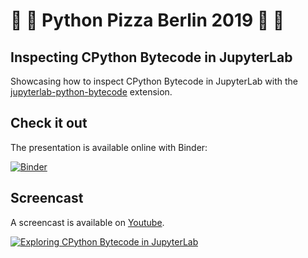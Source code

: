 # 🍕 🐍 Python Pizza Berlin 2019 🐍 🍕

## Inspecting CPython Bytecode in JupyterLab

Showcasing how to inspect CPython Bytecode in JupyterLab with the [jupyterlab-python-bytecode](https://github.com/jtpio/jupyterlab-python-bytecode) extension.

## Check it out

The presentation is available online with Binder:

[![Binder](https://mybinder.org/badge_logo.svg)](https://mybinder.org/v2/gh/jtpio/pizza-bytecode/master?urlpath=lab/tree/presentation.ipynb)


## Screencast

A screencast is available on [Youtube](https://www.youtube.com/watch?v=EyfrypDXrFM).

[![Exploring CPython Bytecode in JupyterLab](https://img.youtube.com/vi/EyfrypDXrFM/0.jpg)](https://www.youtube.com/watch?v=EyfrypDXrFM)